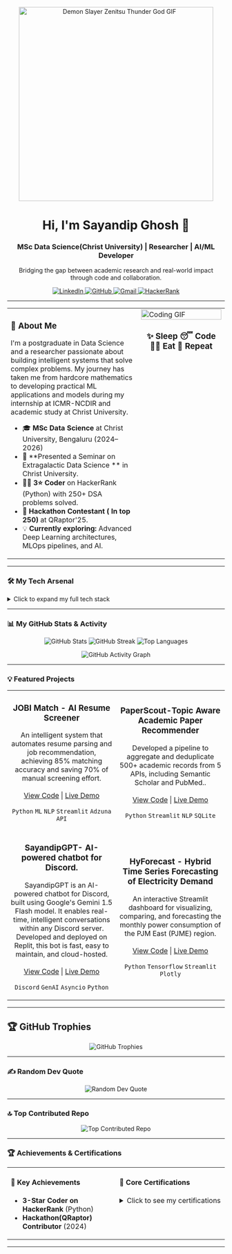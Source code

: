 <p align="center">
  <img src="https://media4.giphy.com/media/v1.Y2lkPTc5MGI3NjExOWU3ZHlqeGRmc3BvZm01OWNtbTY2ODR3aGZ1aHJ6eTMyanhzd3czZyZlcD12MV9pbnRlcm5hbF9naWZfYnlfaWQmY3Q9Zw/VEzYdo930nTiTuVeMU/giphy.gif" alt="Demon Slayer Zenitsu Thunder God GIF" width="450"/>
</p>

<div align="center">
  <h1>Hi, I'm Sayandip Ghosh 👋</h1>
  <h3>MSc Data Science(Christ University) | Researcher | AI/ML Developer</h3>
  <p>Bridging the gap between academic research and real-world impact through code and collaboration.</p>

  <p>
    <a href="www.linkedin.com/in/sayandip-ghosh-790557277" target="_blank">
      <img src="https://img.shields.io/badge/LinkedIn-0A66C2?style=for-the-badge&logo=linkedin&logoColor=white" alt="LinkedIn"/>
    </a>
    <a href="https://github.com/sayandip30882636" target="_blank">
      <img src="https://img.shields.io/badge/GitHub-181717?style=for-the-badge&logo=github&logoColor=white" alt="GitHub"/>
    </a>
    <a href="mailto:sayandip3088@gmail.com">
      <img src="https://img.shields.io/badge/Gmail-D14836?style=for-the-badge&logo=gmail&logoColor=white" alt="Gmail"/>
    </a>
    <a href="https://www.hackerrank.com/profile/sayandip3088">
      <img src="https://img.shields.io/badge/HackerRank-2EC866?style=for-the-badge&logo=hackerrank&logoColor=white" alt="HackerRank"/>
    </a>
  </p>
</div>

---

<table>
  <tr>
    <td valign="top" width="60%">

### 🚀 About Me

I'm a postgraduate in Data Science and a researcher passionate about building intelligent systems that solve complex problems. My journey has taken me from hardcore mathematics to developing practical ML applications and models during my internship at ICMR-NCDIR and academic study at Christ University.

- 🎓 **MSc Data Science** at Christ University, Bengaluru (2024–2026)
- 🔬 **Presented a Seminar on Extragalactic Data Science ** in Christ University.
- 👨‍💻 **3⭐ Coder** on HackerRank (Python) with 250+ DSA problems solved.
- 🌱 **Hackathon Contestant ( In top 250)** at QRaptor'25.
- 💡 **Currently exploring:** Advanced Deep Learning architectures, MLOps pipelines, and AI.
    </td>
    <td valign="top" width="40%">
      <img src="https://media.giphy.com/media/v1.Y2lkPTc5MGI3NjExM3Ztdm91emJpN3R4NXN3N3o0Mjh6Mjl0a2o3azk5N2p6c2F6ZXd1ZyZlcD12MV9pbnRlcm5hbF9naWZfYnlfaWQmY3Q9Zw/qgQUggAC3Pfv687qPC/giphy.gif" alt="Coding GIF" width="100%"/>
      <h3 align="center">✨ Sleep 😴 Code 👨‍💻 Eat 🍜 Repeat </h3>
    </td>
  </tr>
</table>

---

### 🛠️ My Tech Arsenal
<details>
  <summary>Click to expand my full tech stack</summary>
  
  **Languages:**
  ![Python](https://img.shields.io/badge/Python-3670A0?style=for-the-badge&logo=python&logoColor=ffdd54)
  ![C](https://img.shields.io/badge/C-A8B9CC?style=for-the-badge&logo=c&logoColor=white)
  ![Java](https://img.shields.io/badge/Java-ED8B00?style=for-the-badge&logo=java&logoColor=white)
  ![JavaScript](https://img.shields.io/badge/JavaScript-323330?style=for-the-badge&logo=javascript&logoColor=F7DF1E)
  ![SQL](https://img.shields.io/badge/SQL-4479A1?style=for-the-badge&logo=postgresql&logoColor=white)

  **Frameworks & Libraries:**
  ![React](https://img.shields.io/badge/React-20232A?style=for-the-badge&logo=react&logoColor=61DAFB)
  ![Flask](https://img.shields.io/badge/Flask-000?style=for-the-badge&logo=flask&logoColor=white)
  ![Streamlit](https://img.shields.io/badge/Streamlit-FF4B4B?style=for-the-badge&logo=streamlit&logoColor=white)
  ![NumPy](https://img.shields.io/badge/NumPy-013243?style=for-the-badge&logo=numpy&logoColor=white)
  ![Pandas](https://img.shields.io/badge/Pandas-150458?style=for-the-badge&logo=pandas&logoColor=white)
  ![TensorFlow](https://img.shields.io/badge/TensorFlow-FF6F00?style=for-the-badge&logo=tensorflow&logoColor=white)
  ![PyTorch](https://img.shields.io/badge/PyTorch-EE4C2C?style=for-the-badge&logo=pytorch&logoColor=white)
  
  **Databases & Cloud:**
  ![MongoDB](https://img.shields.io/badge/MongoDB-47A248?style=for-the-badge&logo=mongodb&logoColor=white)
  ![GCP](https://img.shields.io/badge/GCP-4285F4?style=for-the-badge&logo=googlecloud&logoColor=white)
  ![AWS](https://img.shields.io/badge/AWS-232F3E?style=for-the-badge&logo=amazonaws&logoColor=white)
  
  **Tools & Platforms:**
  ![Git](https://img.shields.io/badge/Git-F05032?style=for-the-badge&logo=git&logoColor=white)
  ![Jupyter](https://img.shields.io/badge/Jupyter-F37626?style=for-the-badge&logo=jupyter&logoColor=white)
</details>

---

### 📊 My GitHub Stats & Activity

<p align="center">
  <img src="https://github-readme-stats.vercel.app/api?username=sayandip30882636&theme=radical&show_icons=true&hide_border=true&count_private=true" alt="GitHub Stats" />
  <img src="https://github-readme-streak-stats.herokuapp.com/?user=syashu16&theme=radical&hide_border=true" alt="GitHub Streak" />
  <img src="https://github-readme-stats.vercel.app/api/top-langs/?username=syashu16&theme=radical&layout=compact&hide_border=true" alt="Top Languages" />
</p>

<p align="center">
  <img src="https://github-readme-activity-graph.vercel.app/graph?username=sayandip30882636&theme=radical&hide_border=true" alt="GitHub Activity Graph"/>
</p>

---

### 💡 Featured Projects

<table>
  <tr>
    <td width="50%">
      <h3 align="center">JOBI Match - AI Resume Screener</h3>
      <p align="center">
        An intelligent system that automates resume parsing and job recommendation, achieving 85% matching accuracy and saving 70% of manual screening effort.
        <br/><br/>
        <a href="https://github.com/sayandip30882636/Automated-Resume-Screening-System-and-Job-recommdation-System" target="_blank">View Code</a> | <a href="#" target="_blank">Live Demo</a>
      </p>
      <p align="center">
        <code>Python</code> <code>ML</code> <code>NLP</code> <code>Streamlit</code> <code>Adzuna API</code>
      </p>
    </td>
    <td width="50%">
      <h3 align="center">PaperScout-Topic Aware Academic Paper Recommender</h3>
      <p align="center">
       Developed a pipeline to aggregate and deduplicate 500+ academic records from 5 APIs, including Semantic Scholar and
PubMed..
        <br/><br/>
        <a href="https://github.com/sayandip30882636/PaperScout-Topic-Aware-Academic-Paper-Recommender" target="_blank">View Code</a> | <a href="#" target="_blank">Live Demo</a>
      </p>
      <p align="center">
        <code>Python</code> <code>Streamlit</code> <code>NLP</code> <code>SQLite</code>
      </p>
    </td>
  </tr>
  <tr>
    <td width="50%">
      <h3 align="center">SayandipGPT- AI-powered chatbot for Discord.</h3>
      <p align="center">
        SayandipGPT is an AI-powered chatbot for Discord, built using Google's Gemini 1.5 Flash model. It enables real-time, intelligent conversations within any Discord server. Developed and deployed on Replit, this bot is fast, easy to maintain, and cloud-hosted.
        <br/><br/>
        <a href="https://github.com/sayandip30882636/SayandipGPT-AI-powered-chatbot-for-Discord." target="_blank">View Code</a> | <a href="#" target="_blank">Live Demo</a>
      </p>
      <p align="center">
        <code>Discord</code> <code>GenAI</code> <code>Asyncio</code> <code>Python</code>
      </p>
    </td>
    <td width="50%">
      <h3 align="center">HyForecast - Hybrid Time Series Forecasting of Electricity Demand</h3>
      <p align="center">
        An interactive Streamlit dashboard for visualizing, comparing, and forecasting the monthly power consumption of the PJM East (PJME) region.
        <br/><br/>
        <a href="https://github.com/sayandip30882636/Time-Series-EDA-of-Electricity-Demand-using-Statistical-and-Deep-Learning-Models." target="_blank">View Code</a> | <a href="#" target="_blank">Live Demo</a>
      </p>
      <p align="center">
        <code>Python</code> <code>Tensorflow</code> <code>Streamlit</code> <code>Plotly</code>
      </p>
    </td>
  </tr>
</table>

---
## 🏆 GitHub Trophies
<p align="center">
  <img src="https://github-profile-trophy.vercel.app/?username=sayandip30882636&theme=dracula&no-frame=false&no-bg=true&margin-w=4" alt="GitHub Trophies" />
</p>

---

### ✍️ Random Dev Quote
<p align="center">
  <img src="https://quotes-github-readme.vercel.app/api?type=horizontal&theme=radical" alt="Random Dev Quote" />
</p>

---

### 🔝 Top Contributed Repo
<p align="center">
  <img src="https://github-contributor-stats.vercel.app/api?username=sayandip30882636&limit=5&theme=dark&combine_all_yearly_contributions=true" alt="Top Contributed Repo" />
</p>

---

### 🏆 Achievements & Certifications

<table>
  <tr>
    <td valign="top" width="50%">
      <h4>🏅 Key Achievements</h4>
      <ul>
        <li><b>3-Star Coder on HackerRank</b> (Python)</li>
        <li><b>Hackathon(QRaptor) Contributor</b> (2024)</li>
      </ul>
    </td>
    <td valign="top" width="50%">
      <h4>📜 Core Certifications</h4>
      <details>
        <summary>Click to see my certifications</summary>
        <ul>
            <li>Prompt Design in Vertex AI – Google (2025) (2025)</li>
            <li>Build Real-World AI Applications with Gemini and Imagen – Google (2025)</li>
            <li>Building LLM Applications With Prompt Engineering – NVIDIA (2025)</li>
            <li>Power BI Beginner to Pro Workshop - Pragmatic Works (2024)</li>
        </ul>
      </details>
    </td>
  </tr>
</table>

---

